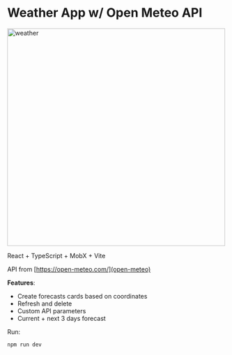 # Weather App w/ Open Meteo API

<img src="https://github.com/bandeiraos/reactjs-weather-app/assets/15945788/e3078cd9-63e8-416b-9c18-4bc9d3b30bd5" alt="weather" width="500" />

React + TypeScript + MobX + Vite

API from [https://open-meteo.com/](open-meteo)

**Features**:

- Create forecasts cards based on coordinates
- Refresh and delete
- Custom API parameters
- Current + next 3 days forecast


Run:
```
npm run dev
```

